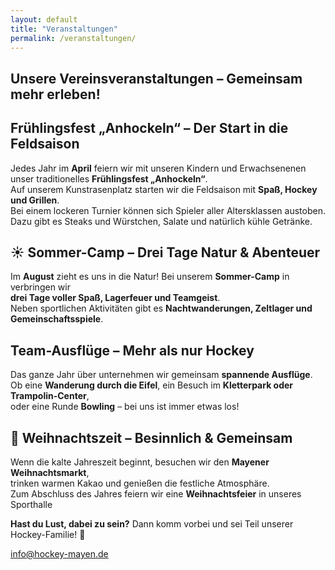 ```yaml
---
layout: default
title: "Veranstaltungen"
permalink: /veranstaltungen/
---
```


<h2>Unsere Vereinsveranstaltungen – Gemeinsam mehr erleben!</h2>

## Frühlingsfest „Anhockeln“ – Der Start in die Feldsaison
Jedes Jahr im **April** feiern wir mit unseren Kindern und Erwachsenenen unser traditionelles **Frühlingsfest „Anhockeln“**.  
Auf unserem Kunstrasenplatz starten wir die Feldsaison mit **Spaß, Hockey und Grillen**.  
Bei einem lockeren Turnier können sich Spieler aller Altersklassen austoben.  
Dazu gibt es Steaks und Würstchen, Salate und natürlich kühle Getränke.

[//]: # (![Anhockeln Grillfest]&#40;/assets/images/veranstaltungen/anhockeln.jpg&#41;{: .left})

[//]: # (---)

## ☀️ Sommer-Camp – Drei Tage Natur & Abenteuer
Im **August** zieht es uns in die Natur! Bei unserem **Sommer-Camp** in verbringen wir  
**drei Tage voller Spaß, Lagerfeuer und Teamgeist**.  
Neben sportlichen Aktivitäten gibt es **Nachtwanderungen, Zeltlager und Gemeinschaftsspiele**.

[//]: # (![Sommer-Camp]&#40;/assets/images/veranstaltungen/sommercamp.jpg&#41;{: .right})

[//]: # (---)

## Team-Ausflüge – Mehr als nur Hockey
Das ganze Jahr über unternehmen wir gemeinsam **spannende Ausflüge**.  
Ob eine **Wanderung durch die Eifel**, ein Besuch im **Kletterpark oder Trampolin-Center**,  
oder eine Runde **Bowling** – bei uns ist immer etwas los!

[//]: # (![Kletterpark]&#40;/assets/images/veranstaltungen/kletterpark.jpg&#41;{: .left})

[//]: # (---)

## 🎄 Weihnachtszeit – Besinnlich & Gemeinsam
Wenn die kalte Jahreszeit beginnt, besuchen wir den **Mayener Weihnachtsmarkt**,  
trinken warmen Kakao und genießen die festliche Atmosphäre.  
Zum Abschluss des Jahres feiern wir eine **Weihnachtsfeier** in unseres Sporthalle

[//]: # (![Weihnachtsmarkt]&#40;/assets/images/veranstaltungen/weihnachtsmarkt.jpg&#41;{: .right})

[//]: # (---)

**Hast du Lust, dabei zu sein?** Dann komm vorbei und sei Teil unserer Hockey-Familie! 🏑   

<span class="email-highlight"><a href="mailto:info@hockey-mayen.de">info@hockey-mayen.de</a></span> 
